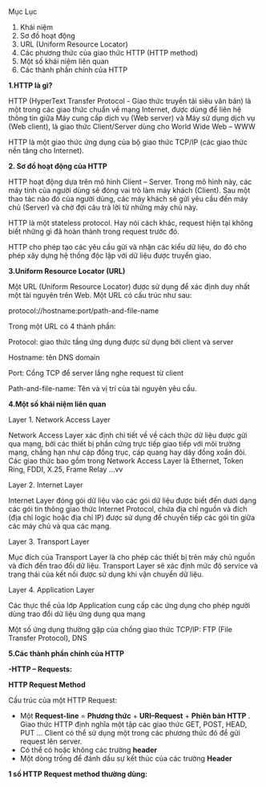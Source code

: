 ﻿Mục Lục 

1. Khái niệm
1. Sơ đồ hoạt động
1. URL (Uniform Resource Locator)
1. Các phương thức của giao thức HTTP (HTTP method)
1. Một số khái niệm liên quan
1. Các thành phần chính của HTTP

**1.HTTP là gì?**

HTTP (HyperText Transfer Protocol - Giao thức truyền tải siêu văn bản) là một trong các giao thức chuẩn về mạng Internet, được dùng để liên hệ thông tin giữa Máy cung cấp dịch vụ (Web server) và Máy sử dụng dịch vụ (Web client), là giao thức Client/Server dùng cho World Wide Web – WWW

HTTP là một giao thức ứng dụng của bộ giao thức TCP/IP (các giao thức nền tảng cho Internet).

**2. Sơ đồ hoạt động của HTTP**

HTTP hoạt động dựa trên mô hình Client – Server. Trong mô hình này, các máy tính của người dùng sẽ đóng vai trò làm máy khách (Client). Sau một thao tác nào đó của người dùng, các máy khách sẽ gửi yêu cầu đến máy chủ (Server) và chờ đợi câu trả lời từ những máy chủ này.

HTTP là một stateless protocol. Hay nói cách khác, request hiện tại không biết những gì đã hoàn thành trong request trước đó.

HTTP cho phép tạo các yêu cầu gửi và nhận các kiểu dữ liệu, do đó cho phép xây dựng hệ thống độc lập với dữ liệu được truyển giao.

**3.Uniform Resource Locator (URL)**

Một URL (Uniform Resource Locator) được sử dụng để xác định duy nhất một tài nguyên trên Web. Một URL có cấu trúc như sau:

protocol://hostname:port/path-and-file-name

Trong một URL có 4 thành phần:

Protocol: giao thức tầng ứng dụng được sử dụng bởi client và server

Hostname: tên DNS domain

Port: Cổng TCP để server lắng nghe request từ client

Path-and-file-name: Tên và vị trí của tài nguyên yêu cầu.

**4.Một số khái niệm liên quan**

Layer 1. Network Access Layer

Network Access Layer xác định chi tiết về về cách thức dữ liệu được gửi qua mạng, bởi các thiết bị phần cứng trực tiếp giao tiếp với môi trường mạng, chẳng hạn như cáp đồng trục, cáp quang hay dây đồng xoắn đôi. Các giao thức bao gồm trong Network Access Layer là Ethernet, Token Ring, FDDI, X.25, Frame Relay ...vv

Layer 2. Internet Layer

Internet Layer đóng gói dữ liệu vào các gói dữ liệu được biết đến dưới dạng các gói tin thông giao thức Internet Protocol, chứa địa chỉ nguồn và đích (địa chỉ logic hoặc địa chỉ IP) được sử dụng để chuyển tiếp các gói tin giữa các máy chủ và qua các mạng.

Layer 3. Transport Layer

Mục đích của Transport Layer là cho phép các thiết bị trên máy chủ nguồn và đích đến trao đổi dữ liệu. Transport Layer sẽ xác định mức độ service và trạng thái của kết nối được sử dụng khi vận chuyển dữ liệu.


Layer 4. Application Layer

Các thực thể của lớp Application cung cấp các ứng dụng cho phép người dùng trao đổi dữ liệu ứng dụng qua mạng

Một số ứng dụng thường gặp của chồng giao thức TCP/IP: FTP (File Transfer Protocol), DNS

**5.Các thành phần chính của HTTP**

**-HTTP – Requests:**

**HTTP Request Method**

Cấu trúc của một HTTP Request:

- Một **Request-line** = **Phương thức** + **URI–Request** + **Phiên bản HTTP** . Giao thức HTTP định nghĩa một tập các giao thức GET, POST, HEAD, PUT ... Client có thể sử dụng một trong các phương thức đó để gửi request lên server.
- Có thể có hoặc không các trường **header**
- Một dòng trống để đánh dấu sự kết thúc của các trường **Header**

**1 số HTTP Request method thường dùng:**



